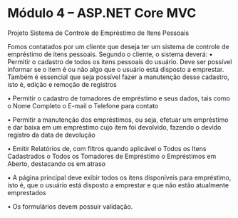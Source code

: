 # Módulo 4 – ASP.NET Core MVC

Projeto
Sistema de Controle de Empréstimo de Itens Pessoais

Fomos contatados por um cliente que deseja ter um sistema de controle de empréstimo de itens pessoais. Segundo o cliente, o sistema deverá:
• Permitir o cadastro de todos os itens pessoais do usuário. Deve ser possível informar se o item é ou não algo que o usuário está disposto a emprestar. Também é essencial que seja possível fazer a manutenção desse cadastro, isto é, edição e remoção de registros

• Permitir o cadastro de tomadores de empréstimo e seus dados, tais como
o Nome Completo
o E-mail
o Telefone para contato

• Permitir a manutenção dos empréstimos, ou seja, efetuar um empréstimo e dar baixa em um empréstimo cujo item foi devolvido, fazendo o devido registro da data de devolução

• Emitir Relatórios de, com filtros quando aplicável
o Todos os Itens Cadastrados
o Todos os Tomadores de Empréstimo
o Empréstimos em Aberto, destacando os em atraso

• A página principal deve exibir todos os itens disponíveis para empréstimo, isto é, que o usuário está disposto a emprestar e que não estão atualmente emprestados

• Os formulários devem possuir validação.
